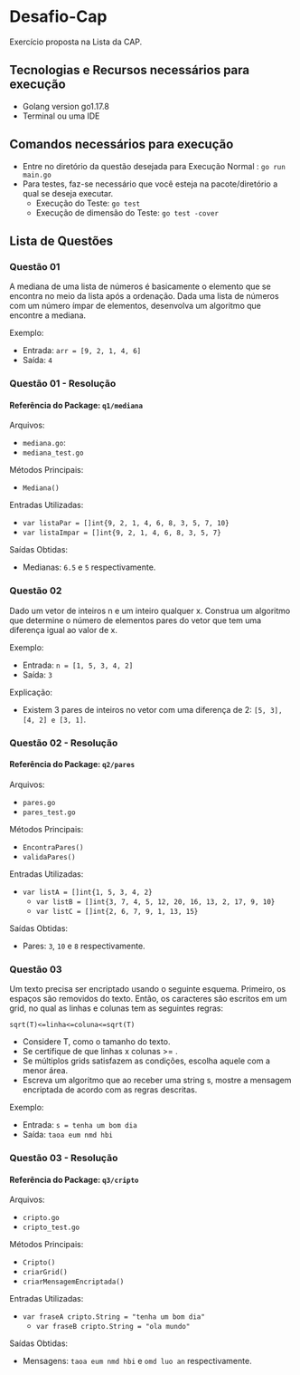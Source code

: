 # Desafio-Cap
Exercício proposta na Lista da CAP.

##  Tecnologias e Recursos necessários para execução
 - Golang version go1.17.8
 - Terminal ou uma IDE

## Comandos necessários para execução

- Entre no diretório da questão desejada para Execução Normal : `go run main.go`
- Para testes, faz-se necessário que você esteja na pacote/diretório a qual se deseja executar. 
   - Execução do Teste: `go test`
   - Execução de dimensão do Teste: `go test -cover`

##  Lista de Questões
### Questão 01

A mediana de uma lista de números é basicamente o elemento que se encontra no meio da lista após a ordenação. Dada uma lista de números com um número ímpar de elementos, desenvolva um algoritmo que encontre a mediana.

Exemplo: 
* Entrada: `arr = [9, 2, 1, 4, 6]`
* Saída: `4`

### Questão 01 - Resolução

#### Referência do Package: `q1/mediana`
Arquivos: 
 - `mediana.go`:
 - `mediana_test.go`

Métodos Principais:
- `Mediana()`
 
Entradas Utilizadas: 
 - `var listaPar = []int{9, 2, 1, 4, 6, 8, 3, 5, 7, 10}`
 - `var listaImpar = []int{9, 2, 1, 4, 6, 8, 3, 5, 7}`

Saídas Obtidas: 
 - Medianas: `6.5` e `5` respectivamente.


### Questão 02
Dado um vetor de inteiros n e um inteiro qualquer x. Construa um algoritmo que determine o número de elementos pares do vetor que tem uma diferença igual ao valor de x.

Exemplo:
- Entrada: `n = [1, 5, 3, 4, 2]`
- Saída: `3`

Explicação:
- Existem 3 pares de inteiros no vetor com uma diferença de 2: `[5, 3], [4, 2] e [3, 1]`.

### Questão 02 - Resolução
#### Referência do Package: `q2/pares`

Arquivos: 
 - `pares.go`
 - `pares_test.go`

Métodos Principais:
- `EncontraPares()`
- `validaPares()`
 
Entradas Utilizadas: 
 - `var listA = []int{1, 5, 3, 4, 2}`
	- `var listB = []int{3, 7, 4, 5, 12, 20, 16, 13, 2, 17, 9, 10}`
	- `var listC = []int{2, 6, 7, 9, 1, 13, 15}`

Saídas Obtidas: 
 - Pares: `3`, `10` e `8` respectivamente.

### Questão 03
Um texto precisa ser encriptado usando o seguinte esquema. Primeiro, os espaços são removidos do texto. Então, os caracteres são escritos em um grid, no qual as linhas e colunas tem as seguintes regras:

`sqrt(T)<=linha<=coluna<=sqrt(T)`

- Considere T, como o tamanho do texto.
- Se certifique de que linhas x colunas >= .
- Se múltiplos grids satisfazem as condições, escolha aquele com a menor área.
- Escreva um algoritmo que ao receber uma string s, mostre a mensagem encriptada de acordo com as regras descritas.

Exemplo:

- Entrada: `s = tenha um bom dia`
- Saída: `taoa eum nmd hbi`

### Questão 03 - Resolução
#### Referência do Package: `q3/cripto`

Arquivos: 
 - `cripto.go`
 - `cripto_test.go`

Métodos Principais:
- `Cripto()`
- `criarGrid()`
- `criarMensagemEncriptada()`
 
Entradas Utilizadas: 
 - `var fraseA cripto.String = "tenha um bom dia"`
	- `var fraseB cripto.String = "ola mundo"`

Saídas Obtidas: 
 - Mensagens: `taoa eum nmd hbi` e `omd luo an` respectivamente.
